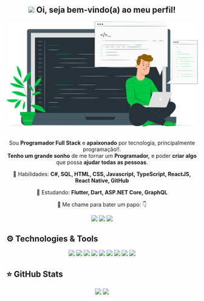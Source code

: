 <span align="center">

## <img src="#" width="30px"> Oi, seja bem-vindo(a) ao meu perfil!</h2>

</span>

<div align="center">

<img src="https://raw.githubusercontent.com/GustavoSaraiva-Dev/GustavoSaraiva-Dev/main/codeguy.png" width="700px" />

</div>
<br>
<p align="center">  
  Sou <strong>Programador Full Stack</strong> e <strong>apaixonado</strong> por tecnologia, principalmente programação!!.<br />
<strong>Tenho um grande sonho</strong> de me tornar um <strong>Programador,</strong>
e poder <strong>criar algo</strong> que possa <strong>ajudar todas as pessoas</strong>.
</p>

<p align="center">
  🏁 Habilidades: <strong>C#, SQL, HTML, CSS, Javascript, TypeScript, ReactJS, React Native, GitHub</strong>
</p>

<p align="center">
  🚀  Estudando: <strong>Flutter, Dart, ASP.NET Core, GraphQL</strong>
</p>

<p align="center">
  💬 Me chame para bater um papo: 👇
</p>

<p align="center">  
  <a href="https://www.instagram.com/guh.saraiva/" target="_blank" alt="Instagram">
  <img src="https://img.shields.io/badge/-Instagram-E4405F?style=for-the-badge&colorA=E4405F&colorB=151321&logo=instagram&logoColor=white&logoWidth=20&link=https://www.instagram.com/guh.saraiva/"/></a>
  
  <a href="https://www.facebook.com/lg.saraiva" target="_blank" alt="Facebook">
  <img src="https://img.shields.io/badge/-Facebook-3b5998?style=for-the-badge&colorA=3b5998&colorB=151321&logo=facebook&logoColor=white&logoWidth=20&link=https://www.facebook.com/lg.saraiva/"/></a>
  
  <a href="https://www.linkedin.com/in/luiz-gustavo-saraiva/" target="_blank" alt="Linkedin">
  <img src="https://img.shields.io/badge/-Linkedin-0e76a8?style=for-the-badge&colorA=0e76a8&colorB=151321&logo=Linkedin&logoColor=white&logoWidth=20&link=https://www.linkedin.com/in/luiz-gustavo-saraiva/" /></a>
</p>  

## ⚙ Technologies & Tools

<p align="center">
  
 
 <img src="https://img.shields.io/badge/-JavaScript-f7df1e?style=flat-square&colorA=151321&colorB=f7df1e&logo=javascript&logoColor=white" height="25"/> 
 <img src="https://img.shields.io/badge/-Typecript-007ACC?style=flat-square&colorA=151321&colorB=007ACC&logo=typescript&logoColor=white" height="25"/>
<img src="https://img.shields.io/badge/React%20Js%20-%2320232a.svg?&style=flat-square&colorA=151321&colorB=2361DA&logo=react&logoColor=white" height="25"/>
<img src="https://img.shields.io/badge/React%20Native-574394?&style=flat-square&colorA=151321&logo=react&logoColor=white" height="25"/>
<a href="https://www.figma.com/" target="_blank" alt="Figma"><img src="https://img.shields.io/badge/Figma-F24E1E?&style=flat-square&colorA=151321&logo=figma&logoColor=white" height="25"/></a>
<img src="https://img.shields.io/badge/-npm-CB3837?style=flat-square&logo=npm" height="25"/>

<img src="https://img.shields.io/badge/-GitHub-181717?style=flat-square&logo=github" height="25"/>
<img src="https://img.shields.io/badge/CSS3-1572B6.svg?&style=for-the-badge&logo=css3&logoColor=white" height="25"/>
<img src="https://img.shields.io/badge/firebase-%23F7DF1E.svg?&style=for-the-badge&logo=firebase&logoColor=white" height="25"/>

</p>

## ⭐ GitHub Stats

<p align="center">
  <img src="https://github-readme-stats.vercel.app/api/top-langs/?username=gustavosaraiva-dev&bg_color=DEG,14141B,0D1117&title_color=00C843&text_color=DBDBDB&icon_color=00C843&border_color=00C843&show_icons=true&layout=compact&custom_title=Top 5 Most Used Languages">
<img src="https://github-readme-stats.vercel.app/api?username=gustavosaraiva-dev&bg_color=DEG,14141B,0D1117&title_color=00C843&text_color=DBDBDB&icon_color=00C843&border_color=00C843&show_icons=true&line_height=25&hide_title=true">
</p>

